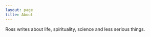 ```yaml
---
layout: page
title: About
---
```


Ross writes about life, spirituality, science and less serious things.


